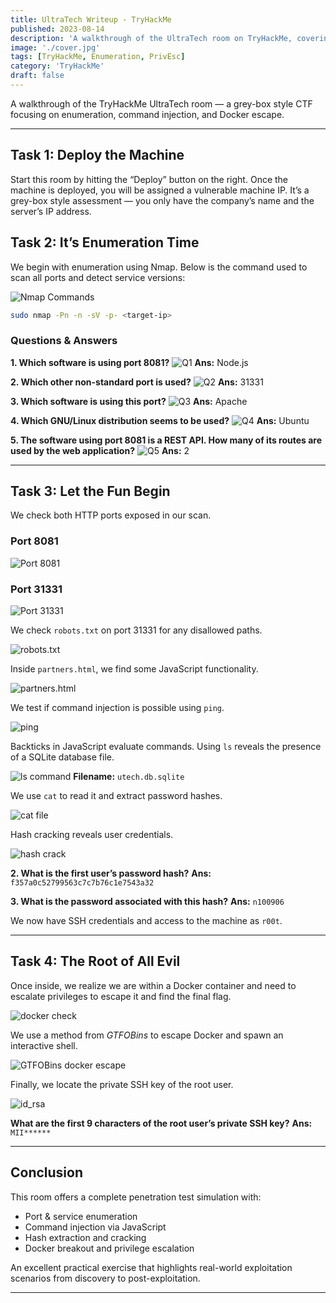 ```yaml
---
title: UltraTech Writeup - TryHackMe
published: 2023-08-14
description: 'A walkthrough of the UltraTech room on TryHackMe, covering enumeration, web application testing, and privilege escalation.'
image: './cover.jpg'
tags: [TryHackMe, Enumeration, PrivEsc]
category: 'TryHackMe'
draft: false
---
```



A walkthrough of the TryHackMe UltraTech room — a grey-box style CTF focusing on enumeration, command injection, and Docker escape.

---

## Task 1: Deploy the Machine

Start this room by hitting the “Deploy” button on the right. Once the machine is deployed, you will be assigned a vulnerable machine IP. It’s a grey-box style assessment — you only have the company’s name and the server’s IP address.



## Task 2: It’s Enumeration Time

We begin with enumeration using Nmap. Below is the command used to scan all ports and detect service versions:

![Nmap Commands](https://miro.medium.com/v2/resize\:fit:1400/format\:webp/1*LFsswJpwRmjg9WOQMiTgQw.png)

```bash
sudo nmap -Pn -n -sV -p- <target-ip>
```

### Questions & Answers

**1. Which software is using port 8081?**
![Q1](https://miro.medium.com/v2/resize\:fit:1400/format\:webp/1*oXe7oUsX3w6zETdlM7ZVog.png)
**Ans:** Node.js

**2. Which other non-standard port is used?**
![Q2](https://miro.medium.com/v2/resize\:fit:1400/format\:webp/1*ds-hVpJ-f2oN_J79jYZasA.png)
**Ans:** 31331

**3. Which software is using this port?**
![Q3](https://miro.medium.com/v2/resize\:fit:1400/format\:webp/1*VIDS-wQUsT9Vaob-fWdWkA.png)
**Ans:** Apache

**4. Which GNU/Linux distribution seems to be used?**
![Q4](https://miro.medium.com/v2/resize\:fit:1400/format\:webp/1*EQxk6QoTowYSmtCRAZ-BJQ.png)
**Ans:** Ubuntu

**5. The software using port 8081 is a REST API. How many of its routes are used by the web application?**
![Q5](https://miro.medium.com/v2/resize\:fit:1400/format\:webp/1*sHRQx964mGzJeeq8BSh8Kw.png)
**Ans:** 2

---

## Task 3: Let the Fun Begin

We check both HTTP ports exposed in our scan.

### Port 8081

![Port 8081](https://miro.medium.com/v2/resize\:fit:1400/format\:webp/1*5Qond0hdb01TfAKWxsJz3Q.png)

### Port 31331

![Port 31331](https://miro.medium.com/v2/resize\:fit:1400/format\:webp/1*_k916Ens6_OlX49NVVh-Bw.png)

We check `robots.txt` on port 31331 for any disallowed paths.

![robots.txt](https://miro.medium.com/v2/resize\:fit:1400/format\:webp/1*mU_ZaeacDn4baWVbX3xgzw.png)

Inside `partners.html`, we find some JavaScript functionality.

![partners.html](https://miro.medium.com/v2/resize\:fit:1400/format\:webp/1*GFVkdniqexdzl9M1q-En7Q.png)

We test if command injection is possible using `ping`.

![ping](https://miro.medium.com/v2/resize\:fit:1400/format\:webp/1*f-QkG_8Bd6uluGMUWzT_Fw.png)

Backticks in JavaScript evaluate commands. Using `ls` reveals the presence of a SQLite database file.

![ls command](https://miro.medium.com/v2/resize\:fit:1400/format\:webp/1*r1TxbBmvfDK-1kE55y2s6Q.png)
**Filename:** `utech.db.sqlite`

We use `cat` to read it and extract password hashes.

![cat file](https://miro.medium.com/v2/resize\:fit:1400/format\:webp/1*k61j0o7n_jv9ETsT7Yn9uQ.png)

Hash cracking reveals user credentials.

![hash crack](https://miro.medium.com/v2/resize\:fit:1400/format\:webp/1*17N50qFeV5-EfJBRQtoOgA.png)

**2. What is the first user’s password hash?**
**Ans:** `f357a0c52799563c7c7b76c1e7543a32`

**3. What is the password associated with this hash?**
**Ans:** `n100906`

We now have SSH credentials and access to the machine as `r00t`.

---

## Task 4: The Root of All Evil

Once inside, we realize we are within a Docker container and need to escalate privileges to escape it and find the final flag.

![docker check](https://miro.medium.com/v2/resize\:fit:1400/format\:webp/1*540IYp2IusIBdUKQ8DJmhA.png)

We use a method from *GTFOBins* to escape Docker and spawn an interactive shell.

![GTFOBins docker escape](https://miro.medium.com/v2/resize\:fit:1400/format\:webp/1*V9YVMtDVKqJFZAqFHgO0ug.png)

Finally, we locate the private SSH key of the root user.

![id\_rsa](https://miro.medium.com/v2/resize\:fit:1400/format\:webp/1*WQt2mmbI-RlZx0d8gS7qCg.png)

**What are the first 9 characters of the root user’s private SSH key?**
**Ans:** `MII******`

---

## Conclusion

This room offers a complete penetration test simulation with:

* Port & service enumeration
* Command injection via JavaScript
* Hash extraction and cracking
* Docker breakout and privilege escalation

An excellent practical exercise that highlights real-world exploitation scenarios from discovery to post-exploitation.

---
